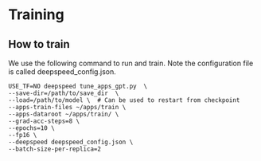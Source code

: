 # Training

## How to train

We use the following command to run and train.  Note the configuration file is called deepspeed_config.json.

    USE_TF=NO deepspeed tune_apps_gpt.py  \
    --save-dir=/path/to/save_dir  \
    --load=/path/to/model \  # Can be used to restart from checkpoint
    --apps-train-files ~/apps/train \
    --apps-dataroot ~/apps/train/ \
    --grad-acc-steps=8 \
    --epochs=10 \
    --fp16 \
    --deepspeed deepspeed_config.json \
    --batch-size-per-replica=2

